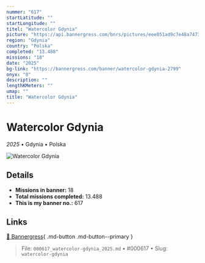 ```yaml
---
nummer: "617"
startLatitude: ""
startLongitude: ""
titel: "Watercolor Gdynia"
picture: "https://api.bannergress.com/bnrs/pictures/eee051ad9c7e48a747300f104a5ef880"
region: "Gdynia"
country: "Polska"
completed: "13.488"
missions: "18"
date: "2025"
bg-link: "https://bannergress.com/banner/watercolor-gdynia-2799"
onyx: "0"
description: ""
lengthKMeters: ""
umap: ""
title: "Watercolor Gdynia"
---
```

# Watercolor Gdynia

*2025* • Gdynia • Polska

![Watercolor Gdynia](https://api.bannergress.com/bnrs/pictures/eee051ad9c7e48a747300f104a5ef880)

## Details

- **Missions in banner:** 18
- **Total missions completed:** 13.488
- **This is my banner no.:** 617




## Links
[🔗 Bannergress](https://bannergress.com/banner/watercolor-gdynia-2799){ .md-button .md-button--primary }



> File: `000617_watercolor-gdynia_2025.md` • #000617 • Slug: `watercolor-gdynia`
